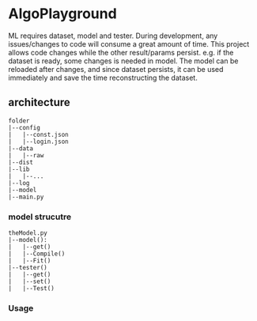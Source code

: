 # AlgoPlayground
ML requires dataset, model and tester. During development, any issues/changes to code will consume a great amount of time. This project allows code changes while the other result/params persist. 
e.g. if the dataset is ready, some changes is needed in model. The model can be reloaded after changes, and since dataset persists, it can be used immediately and save the time reconstructing the dataset.
## architecture
```
folder
|--config
|   |--const.json
|   |--login.json
|--data
|   |--raw
|--dist
|--lib
|   |--...
|--log
|--model
|--main.py
```
### model strucutre
```
theModel.py
|--model(): 
|   |--get()
|   |--Compile()
|   |--Fit()
|--tester()
|   |--get()
|   |--set()
|   |--Test()
```
### Usage
